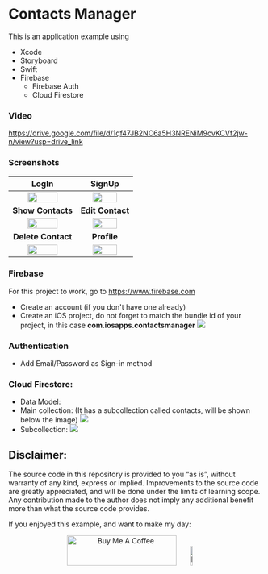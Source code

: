 # Contacts Manager
This is an application example using 
* Xcode
* Storyboard
* Swift
* Firebase
  * Firebase Auth
  * Cloud Firestore


### Video

https://drive.google.com/file/d/1qf47JB2NC6a5H3NRENiM9cvKCVf2jw-n/view?usp=drive_link

### Screenshots

LogIn  | SignUp
:-------------------------:|:-------------------------:
<kbd><img src="https://github.com/user-attachments/assets/33edb18d-bd41-40f6-b89e-d47dfe429cd5" width="70%"></kbd> | <kbd><img src="https://github.com/user-attachments/assets/0021d9cf-16c1-4f22-b138-f22ef34ddb86" width="70%"></kbd>
**Show Contacts**  | **Edit Contact**
<kbd><img src="https://github.com/user-attachments/assets/c5cd68b6-614b-4cb4-8297-68238caa19c6" width="70%"></kbd> | <kbd><img src="https://github.com/user-attachments/assets/c23fafce-1b60-41e8-b893-709569580108" width="70%"></kbd>
**Delete Contact**  | **Profile**
<kbd><img src="https://github.com/user-attachments/assets/0d2f4853-0bf8-400e-9ffe-e3534665ee18" width="70%"></kbd> | <kbd><img src="https://github.com/user-attachments/assets/a524d61e-a227-43a7-9adc-da6d005722c8" width="70%"></kbd>


### Firebase
For this project to work, go to https://www.firebase.com
* Create an account (if you don't have one already)
* Create an iOS project, do not forget to match the bundle id of your project, in this case **com.iosapps.contactsmanager**
   <kbd><img src="https://github.com/user-attachments/assets/cc3252cc-1cbf-4e38-9abf-ac54f560df51" /></kbd>


### Authentication
* Add Email/Password as Sign-in method

### Cloud Firestore:

* Data Model:
 * Main collection: (It has a subcollection called contacts, will be shown below the image)
<kbd><img src="https://github.com/user-attachments/assets/93103a96-3c81-4d40-8813-3798497bd7fa" /></kbd>
 * Subcollection:
<kbd><img src="https://github.com/user-attachments/assets/1d7a6966-a7c5-420c-ab5a-81148a20b57a" /></kbd>




## Disclaimer:
The source code in this repository is provided to you “as is”, without warranty of any kind, express or implied.
Improvements to the source code are greatly appreciated, and will be done under the limits of learning scope.
Any contribution made to the author does not imply any additional benefit more than what the source code provides.


If you enjoyed this example, and want to make my day:
<p align="center">
<a href="https://www.buymeacoffee.com/curlylemonpeel" target="_blank" !important;><img src="https://cdn.buymeacoffee.com/buttons/v2/default-yellow.png" alt="Buy Me A Coffee" style="height: 60px !important;width: 217px !important; " ></a>
<a href="https://github.com/user-attachments/assets/54b0bd0e-e1a8-47dd-87f1-f74bc4532bc1" target="_blank"><img src="https://github.com/user-attachments/assets/54b0bd0e-e1a8-47dd-87f1-f74bc4532bc1" alt="Buy Me A Coffee QRcode" style="height: 10% !important;width: 10% !important;"></a>
</p>



